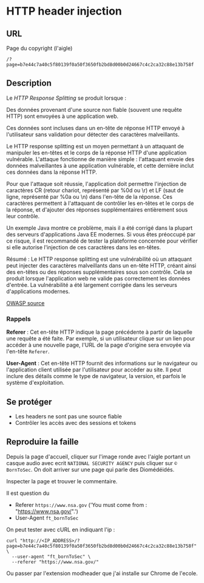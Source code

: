 # HTTP header injection


## URL

Page du copyright (l'aigle)
```
/?page=b7e44c7a40c5f80139f0a50f3650fb2bd8d00b0d24667c4c2ca32c88e13b758f
```

## Description

Le *HTTP Response Splitting* se produit lorsque :

Des données provenant d'une source non fiable (souvent une requête HTTP) sont envoyées à une application web.

Ces données sont incluses dans un en-tête de réponse HTTP envoyé à l'utilisateur sans validation pour détecter des caractères malveillants.

Le HTTP response splitting est un moyen permettant à un attaquant de manipuler les en-têtes et le corps de la réponse HTTP d'une application vulnérable. L'attaque fonctionne de manière simple : l'attaquant envoie des données malveillantes à une application vulnérable, et cette dernière inclut ces données dans la réponse HTTP.

Pour que l'attaque soit réussie, l'application doit permettre l'injection de caractères CR (retour chariot, représenté par %0d ou \r) et LF (saut de ligne, représenté par %0a ou \n) dans l'en-tête de la réponse. Ces caractères permettent à l'attaquant de contrôler les en-têtes et le corps de la réponse, et d'ajouter des réponses supplémentaires entièrement sous leur contrôle.

Un exemple Java montre ce problème, mais il a été corrigé dans la plupart des serveurs d'applications Java EE modernes. Si vous êtes préoccupé par ce risque, il est recommandé de tester la plateforme concernée pour vérifier si elle autorise l'injection de ces caractères dans les en-têtes.

Résumé :
Le HTTP response splitting est une vulnérabilité où un attaquant peut injecter des caractères malveillants dans un en-tête HTTP, créant ainsi des en-têtes ou des réponses supplémentaires sous son contrôle. Cela se produit lorsque l'application web ne valide pas correctement les données d'entrée. La vulnérabilité a été largement corrigée dans les serveurs d'applications modernes.

[OWASP source](https://owasp.org/www-community/attacks/HTTP_Response_Splitting)

### Rappels

**Referer** : Cet en-tête HTTP indique la page précédente à partir de laquelle une requête a été faite. Par exemple, si un utilisateur clique sur un lien pour accéder à une nouvelle page, l'URL de la page d'origine sera envoyée via l'en-tête `Referer`.

**User-Agent** : Cet en-tête HTTP fournit des informations sur le navigateur ou l'application client utilisée par l'utilisateur pour accéder au site. Il peut inclure des détails comme le type de navigateur, la version, et parfois le système d'exploitation.


## Se protéger

- Les headers ne sont pas une source fiable
- Contrôler les accès avec des sessions et tokens

## Reproduire la faille

Depuis la page d'accueil, cliquer sur l'image ronde avec l'aigle portant un casque audio avec ecrit `NATIONAL SECURITY AGENCY` puis cliquer sur `© BornToSec`. On doit arriver sur une page qui parle des Diomédéidés.</br>

Inspecter la page et trouver le commentaire.

Il est question du
- Referer `https://www.nsa.gov` ('You must come from : "https://www.nsa.gov/".')
- User-Agent `ft_bornToSec`

On peut tester avec cURL en indiquant l'ip :
```shell
curl "http://<IP_ADDRESS>/?page=b7e44c7a40c5f80139f0a50f3650fb2bd8d00b0d24667c4c2ca32c88e13b758f" \
  --user-agent "ft_bornToSec" \
  --referer "https://www.nsa.gov/"
```

Ou passer par l'extension modheader que j'ai installe sur Chrome de l'ecole.
